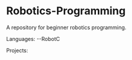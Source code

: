 Robotics-Programming
====================

A repository for beginner robotics programming.

Languages:
--RobotC

Projects:
